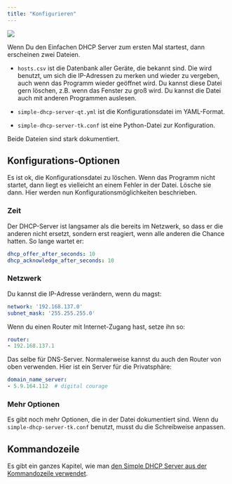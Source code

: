 ```yaml
---
title: "Konfigurieren"
---
```


![](/img/windows-files.png)

Wenn Du den Einfachen DHCP Server zum ersten Mal startest, dann erscheinen zwei
Dateien.

- `hosts.csv` ist die Datenbank aller Geräte, die bekannt sind. Die wird
  benutzt, um sich die IP-Adressen zu merken und wieder zu vergeben, auch wenn
  das Programm wieder geöffnet wird. Du kannst diese Datei gern löschen, z.B.
  wenn das Fenster zu groß wird. Du kannst die Datei auch mit anderen Programmen
  auslesen.

- `simple-dhcp-server-qt.yml` ist die Konfigurationsdatei im YAML-Format.

- `simple-dhcp-server-tk.conf` ist eine Python-Datei zur Konfiguration.

Beide Dateien sind stark dokumentiert.

## Konfigurations-Optionen

Es ist ok, die Konfigurationsdatei zu löschen. Wenn das Programm nicht startet,
dann liegt es vielleicht an einem Fehler in der Datei. Lösche sie dann. Hier
werden nun Konfigurationsmöglichkeiten beschrieben.

### Zeit

Der DHCP-Server ist langsamer als die bereits im Netzwerk, so dass er die
anderen nicht ersetzt, sondern erst reagiert, wenn alle anderen die Chance
hatten. So lange wartet er:

```yaml
dhcp_offer_after_seconds: 10
dhcp_acknowledge_after_seconds: 10
```

### Netzwerk

Du kannst die IP-Adresse verändern, wenn du magst:

```yaml
network: '192.168.137.0'
subnet_mask: '255.255.255.0'
```

Wenn du einen Router mit Internet-Zugang hast, setze ihn so:

```yaml
router:
- 192.168.137.1
```

Das selbe für DNS-Server. Normalerweise kannst du auch den Router von oben
verwenden. Hier ist ein Server für die Privatsphäre:

```yaml
domain_name_server:
- 5.9.164.112  # digital courage
```

### Mehr Optionen

Es gibt noch mehr Optionen, die in der Datei dokumentiert sind. Wenn du
`simple-dhcp-server-tk.conf` benutzt, musst du die Schreibweise anpassen.

## Kommandozeile

Es gibt ein ganzes Kapitel, wie man [den Simple DHCP Server aus der
Kommandozeile verwendet][1].

[1]: cmd.md
